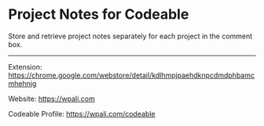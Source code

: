 # Project Notes for Codeable

Store and retrieve project notes separately for each project in the comment box.

_____________________________________________

Extension: https://chrome.google.com/webstore/detail/kdlhmpjpaehdknpcdmdphbamcmhehnjg

Website: https://wpali.com

Codeable Profile: https://wpali.com/codeable
